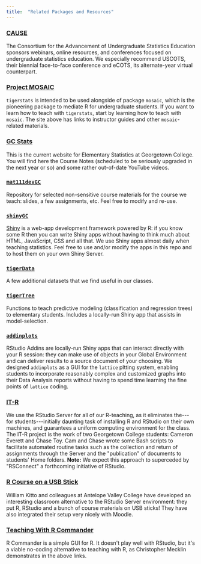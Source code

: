 ```yaml
---
title:  "Related Packages and Resources"
---
```


<a href="https://www.causeweb.org/cause/" target = "_blank"><h3>CAUSE</h3></a>

The Consortium for the Advancement of Undergraduate Statistics Education sponsors webinars, online resources, and conferences focused on undergraduate statistics education.  We especially recommend USCOTS, their biennial face-to-face conference and eCOTS, its alternate-year virtual counterpart.

<a href="http://mosaic-web.org/" target = "_blank"><h3>Project MOSAIC</h3></a>

`tigerstats` is intended to be used alongside of package `mosaic`, which is the pioneering package to mediate R for undergraduate students.  If you want to learn how to teach with `tigerstats`, start by learning how to teach with `mosaic`.  The site above has links to instructor guides and other `mosaic`-related materials.

<a href="https://statistics.georgetowncollege.edu" target = "_blank"><h3>GC Stats</h3></a>

This is the current website for Elementary Statistics at Georgetown College.  You will find here the Course Notes (scheduled to be seriously upgraded in the next year or so) and some rather out-of-date YouTube videos.

<a href="https://github.com/homerhanumat/mat111devGH" target = "_blank"><h3>`mat111devGC`</h3></a>

Repository for selected non-sensitive course materials for the course we teach:  slides, a few assignments, etc.  Feel free to modify and re-use.

<a href="https://github.com/homerhanumat/shinyGC" target = "_blank"><h3>`shinyGC`</h3></a>

<a href="http://shiny.rstudio.com/" target="_blank">Shiny</a> is a web-app development framework powered by R:  if you know some R then you can write Shiny apps without having to think much about HTML, JavaScript, CSS and all that.  We use Shiny apps almost daily when teaching statistics.  Feel free to use and/or modify the apps in this repo and to host them on your own Shiny Server.

<a href="https://github.com/homerhanumat/tigerData" target = "_blank"><h3>`tigerData`</h3></a>

A few additional datasets that we find useful in our classes.

<a href="https://github.com/homerhanumat/tigerTree" target = "_blank"><h3>`tigerTree`</h3></a>

Functions to teach predictive modeling (classification and regression trees) to elementary students.  Includes a locally-run Shiny app that assists in model-selection.

<a href="https://github.com/homerhanumat/addinplots" target = "_blank"><h3>`addinplots`</h3></a>

RStudio Addins are locally-run Shiny apps that can interact directly with your R session:  they can make use of objects in your Global Environment and can deliver results to a source document of your choosing.  We designed `addinplots` as a GUI for the `lattice` pltting system, enabling students to incorporate reasonably complex and customized graphs into their Data Analysis reports without having to spend time learning the fine points of `lattice` coding.

<a href="cameverett.github.io/itr/" target = "_blank"><h3>IT-R</h3></a>

We use the RStudio Server for all of our R-teaching, as it eliminates the---for students---initially daunting task  of installing R and RStudio on their own machines, and guarantees a uniform computing environment for the class.  The IT-R project is the work of two Georgetown College students:  Cameron Everett and Chase Toy.  Cam and Chase wrote some Bash scripts to facilitate automated routine tasks such as the collection and return of assignments through the Server and the "publication" of documents to students' Home folders.  **Note:**  We expect this approach to superceded by "RSConnect" a forthcoming initiative of RStudio.

<a href="https://github.com/WilliamKitto/R-and-Rstudio-from-flash-drive" target = "_blank"><h3>R Course on a USB Stick</h3></a>

William Kitto and colleagues at Antelope Valley College have developed an interesting classroom alternative to the RStudio Server environment:  they put R, RStudio and a bunch of course materials on USB sticks!  They have also integrated their setup very nicely with Moodle.

<a href="http://campus.murraystate.edu/academic/faculty/cmecklin/RWebpage.html" target = "_blank"><h3>Teaching With R Commander</h3></a>

R Commander is a simple GUI for R.  It doesn't play well with RStudio, but it's a viable no-coding alternative to teaching with R, as Christopher Mecklin demonstrates in the above links.






